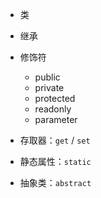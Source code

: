 - 类
- 继承
- 修饰符

    - public
    - private
    - protected
    - readonly
    - parameter

- 存取器：`get` / `set`
- 静态属性：`static`
- 抽象类：`abstract`
